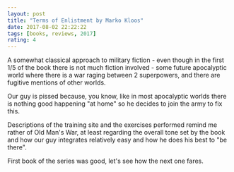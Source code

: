 ```yaml
---
layout: post
title: "Terms of Enlistment by Marko Kloos"
date: 2017-08-02 22:22:22
tags: [books, reviews, 2017]
rating: 4
---
```


A somewhat classical approach to military fiction - even though in the first 1/5 of the book there is not much fiction involved - some future apocalyptic world where there is a war raging between 2 superpowers, and there are fugitive mentions of other worlds.

Our guy is pissed because, you know, like in most apocalyptic worlds there is nothing good happening "at home" so he decides to join the army to fix this.

Descriptions of the training site and the exercises performed remind me rather of Old Man's War, at least regarding the overall tone set by the book and how our guy integrates relatively easy and how he does his best to "be there".

First book of the series was good, let's see how the next one fares.
